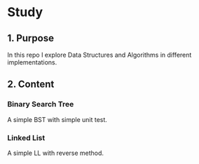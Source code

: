 # Study

## 1. Purpose
In this repo I explore Data Structures and Algorithms in different implementations.

## 2. Content

### Binary Search Tree
A simple BST with simple unit test.

### Linked List
A simple LL with reverse method.
